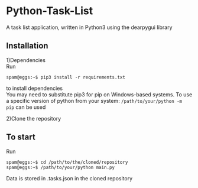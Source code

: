 # Python-Task-List

A task list application, written in Python3 using the dearpygui library

## Installation

1)Dependencies<br>
Run
```shell
spam@eggs:~$ pip3 install -r requirements.txt
```
to install dependencies<br>
You may need to substitute pip3 for pip on Windows-based systems.  To use a specific version of python from your system: `/path/to/your/python -m pip` can be used

2)Clone the repository

## To start
Run
```shell
spam@eggs:~$ cd /path/to/the/cloned/repository
spam@eggs:~$ /path/to/your/python main.py
```

Data is stored in .tasks.json in the cloned repository
